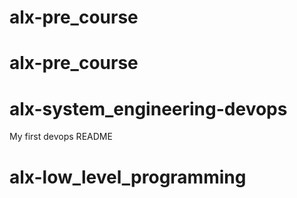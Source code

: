 # alx-pre_course
# alx-pre_course
# alx-system_engineering-devops
My first devops README
# alx-low_level_programming
